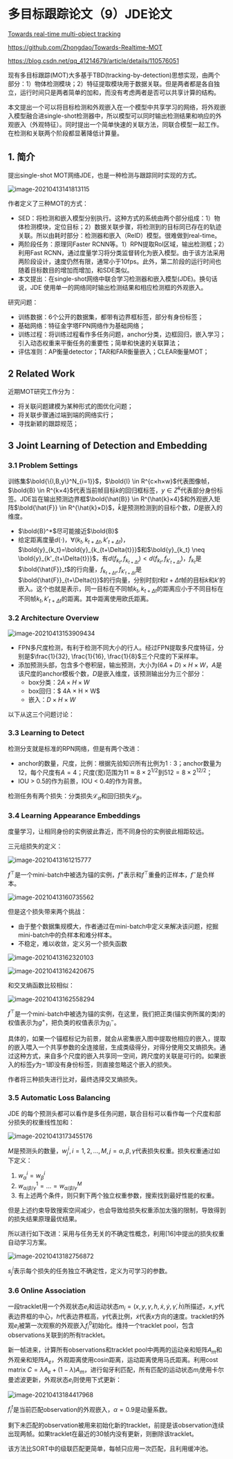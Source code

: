 # 多目标跟踪论文（9）JDE论文

[Towards real-time multi-object tracking](https://link.springer.com/content/pdf/10.1007/978-3-030-58621-8_7.pdf)

https://github.com/Zhongdao/Towards-Realtime-MOT



https://blog.csdn.net/qq_41214679/article/details/110576051

现有多目标跟踪(MOT)大多基于TBD(tracking-by-detection)思想实现，由两个部分：1）物体检测模块；2）特征提取模块用于数据关联。但是两者都是各自独立，运行时间只是两者简单的加和，而没有考虑两者是否可以共享计算的结构。

本文提出一个可以将目标检测和外观嵌入在一个模型中共享学习的网络，将外观嵌入模型融合进single-shot检测器中，所以模型可以同时输出检测结果和响应的外观嵌入（外观特征）。同时提出一个简单快速的关联方法，同联合模型一起工作。在检测和关联两个阶段都显著降低计算量。

## 1. 简介

提出single-shot MOT网络JDE，也是一种检测与跟踪同时实现的方式。

![image-20210413141813115](图表库/image-20210413141813115.png)

作者定义了三种MOT的方式：

- SED：将检测和嵌入模型分别执行。这种方式的系统由两个部分组成：1）物体检测模块，定位目标；2）数据关联步骤，将检测到的目标同已存在的轨迹关联。所以由耗时部分：检测器和嵌入（ReID）模型。很难做到real-time。
- 两阶段任务：原理同Faster RCNN等。1）RPN提取RoI区域，输出检测框；2）利用Fast RCNN，通过度量学习将分类监督转化为嵌入模型。由于该方法采用两阶段设计，速度仍然有限，通常小于10fps。此外，第二阶段的运行时间也随着目标数目的增加而增加，和SDE类似。
- 本文提出：在single-shot网络中联合学习检测器和嵌入模型(JDE)。换句话说，JDE 使用单一的网络同时输出检测结果和相应检测框的外观嵌入。



研究问题：

- 训练数据：6个公开的数据集，都带有边界框标签，部分有身份标签；
- 基础网络：特征金字塔FPN网络作为基础网络；
- 训练过程：将训练过程看作多任务问题，anchor分类，边框回归，嵌入学习；引入动态权重来平衡任务的重要性；简单和快速的关联算法；
- 评估准则：AP衡量detector；TAR和FAR衡量嵌入；CLEAR衡量MOT；

## 2 Related Work

近期MOT研究工作分为：

- 将关联问题建模为某种形式的图优化问题；
- 将关联步骤通过端到端的网络实行；
- 寻找新颖的跟踪规范；



## 3 Joint Learning of Detection and Embedding

### 3.1 Problem Settings

训练集$\bold{\{I,B,y\}^N_{i=1}}$，$\bold{I} \in R^{c×h×w}$代表图像帧，$\bold{B} \in R^{k×4}$代表当前帧目标$k$的回归框标签，$y \in Z^k$代表部分身份标签。JDE旨在输出预测边界框$\bold{\hat{B}} \in R^{\hat{k}×4}$和外观嵌入矩阵$\bold{\hat{F}} \in R^{\hat{k}×D}$，$\hat{k}$是预测检测到的目标个数，$D$是嵌入的维度。

- $\bold{B}^*$尽可能接近$\bold{B}$
- 给定距离度量$d(\cdot)$，$∀(k_t,k_{t+\Delta{t}},k'_{t+\Delta{t}})$，$\bold{y}_{k_t}=\bold{y}_{k_{t+\Delta{t}}}$和$\bold{y}_{k_t} \neq \bold{y}_{k'_{t+\Delta{t}}}$，有$d(f_{k_t},f_{k_{t+\Delta{t}}}) <  d(f_{k_t},f_{k'_{t+\Delta{t}}})$，$f_{k_t}$是$\bold{\hat{F}}_t$的行向量，$f_{k_{t+\Delta{t}}}, f_{k'_{t+\Delta{t}}}$是$\bold{\hat{F}}_{t+\Delta{t}}$的行向量，分别时刻$t$和$t+\Delta{t}$帧的目标$k$和$k'$的嵌入。这个也就是表示，同一目标在不同帧$k_t, k_{t+\Delta{t}}$的距离应小于不同目标在不同帧$k_t, k'_{t+\Delta{t}}$的距离。其中距离使用欧氏距离。



### 3.2 Architecture Overview

![image-20210413153909434](图表库/image-20210413153909434.png)

- FPN多尺度检测，有利于检测不同大小的行人。经过FPN提取多尺度特征，分别是$\frac{1}{32}, \frac{1}{16}, \frac{1}{8}$三个尺度的下采样率。
- 添加预测头部，包含多个卷积层，输出预测，大小为$(6A + D) × H × W$，$A$是该尺度的anchor模板个数，$D$是嵌入维度，该预测输出分为三个部分：
  - box分类：$2A × H × W$
  - box回归：$ 4A × H × W$
  - 嵌入：$D × H × W$



以下从这三个问题讨论：

### 3.3 Learning to Detect

检测分支就是标准的RPN网络，但是有两个改进：

- anchor的数量，尺度，比例：根据先验知识所有比例为$1:3$；anchor数量为12，每个尺度有$A=4$；尺度(宽)范围为$11 ≈ 8 × 2^{1/2}$到$512 = 8 × 2^{12/2}$；
- IOU > 0.5的作为前景，IOU < 0.4的作为背景。

检测任务有两个损失：分类损失$\mathcal{L}_{\alpha}$和回归损失$\mathcal{L}_{\beta}$。



### 3.4 Learning Appearance Embeddings

度量学习，让相同身份的实例彼此靠近，而不同身份的实例彼此相距较远。

三元组损失的定义：

![image-20210413161215777](图表库/image-20210413161215777.png)



$f^⊤$是一个mini-batch中被选为锚的实例，$f^+$表示和$f^⊤$重叠的正样本，$f^-$是负样本。

![image-20210413160735562](图表库/image-20210413160735562.png)

但是这个损失带来两个挑战：

- 由于整个数据集规模大，作者通过在mini-batch中定义来解决该问题，挖掘mini-batch中的负样本和难分样本。
- 不稳定，难以收敛，定义另一个损失函数

![image-20210413162320103](图表库/image-20210413162320103.png)

![image-20210413162420675](图表库/image-20210413162420675.png)

和交叉熵函数比较相似：

![image-20210413162558294](图表库/image-20210413162558294.png)



$f^⊤$是一个mini-batch中被选为锚的实例，在这里，我们把正类(锚实例所属的类)的权值表示为$g^+$，把负类的权值表示为$g^-_i$。

具体的，如果一个锚框标记为前景，就会从密集嵌入图中提取他相应的嵌入，提取的嵌入喂入一个共享参数的全连接层，生成类级得分，对得分使用交叉熵损失。通过这种方式，来自多个尺度的嵌入共享同一空间，跨尺度的关联是可行的。如果嵌入的标签$y$为$-1$即没有身份标签，则直接忽略这个嵌入的损失。

作者将三种损失进行比对，最终选择交叉熵损失。



### 3.5 Automatic Loss Balancing

JDE 的每个预测头都可以看作是多任务问题，联合目标可以看作每一个尺度和部分损失的权重线性加和：

![image-20210413173455176](图表库/image-20210413173455176.png)

$M$是预测头的数量，$w^i_j, i=1,2,...,M,j=\alpha,\beta,\gamma$代表损失权重。损失权重通过如下定义：

1. $w^i_\alpha = w^i_\beta$
2. $w^1_{\alpha/\beta/\gamma} =...= w^M_{\alpha/\beta/\gamma}$
3. 有上述两个条件，则只剩下两个独立权重参数，搜索找到最好性能的权重。

但是上述约束导致搜索空间减少，也会导致给损失权重添加太强的限制，导致得到的损失结果原理最优结果。

所以进行如下改进：采用与任务无关的不确定性概念，利用[16]中提出的损失权重自动学习方案。

![image-20210413182756872](图表库/image-20210413182756872.png)

$s^i_j$表示每个损失的任务独立不确定性，定义为可学习的参数。



### 3.6 Online Association

一段tracklet用一个外观状态$e_i$和运动状态$m_i=(x,y,\gamma,h,\dot{x},\dot{y},\dot{\gamma},\dot{h})$所描述，$x,y$代表边界框的中心，$h$代表边界框高，$\gamma$代表比例，$\dot{x}$代表$x$方向的速度。tracklet的外观$e_i$被第一次观察的外观嵌入$f^0_i$初始化。维持一个tracklet pool，包含observations关联到的所有tracklet。

新一帧进来，计算所有observations和tracklet pool中两两的运动亲和矩阵$A_m$和外观亲和矩阵$A_e$，外观距离使用cosin距离，运动距离使用马氏距离。利用cost matrix $C=\lambda A_e + (1-\lambda)A_m$，进行匈牙利匹配，所有匹配的运动状态$m_i$使用卡尔曼滤波更新，外观状态$e_i$则使用下式更新：

![image-20210413184417968](图表库/image-20210413184417968.png)

$f^t_i$是当前匹配observation的外观嵌入，$\alpha=0.9$是动量系数。

剩下未匹配的observation被用来初始化新的tracklet，前提是该observation连续出现两帧。如果tracklet在最近的30帧内没有更新，则删除该tracklet。

该方法比SORT中的级联匹配更简单，每帧只应用一次匹配，且利用缓冲池。


